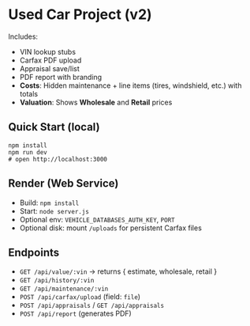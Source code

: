 # Used Car Project (v2)

Includes:
- VIN lookup stubs
- Carfax PDF upload
- Appraisal save/list
- PDF report with branding
- **Costs**: Hidden maintenance + line items (tires, windshield, etc.) with totals
- **Valuation**: Shows **Wholesale** and **Retail** prices

## Quick Start (local)
```
npm install
npm run dev
# open http://localhost:3000
```

## Render (Web Service)
- Build: `npm install`
- Start: `node server.js`
- Optional env: `VEHICLE_DATABASES_AUTH_KEY`, `PORT`
- Optional disk: mount `/uploads` for persistent Carfax files

## Endpoints
- `GET /api/value/:vin` → returns { estimate, wholesale, retail }
- `GET /api/history/:vin`
- `GET /api/maintenance/:vin`
- `POST /api/carfax/upload` (field: `file`)
- `POST /api/appraisals` / `GET /api/appraisals`
- `POST /api/report` (generates PDF)